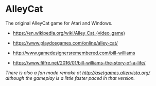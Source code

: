 # AlleyCat
The original AlleyCat game for Atari and Windows.

- https://en.wikipedia.org/wiki/Alley_Cat_(video_game)
- https://www.playdosgames.com/online/alley-cat/

- http://www.gamedesignersremembered.com/bill-williams
- https://www.filfre.net/2016/01/bill-williams-the-story-of-a-life/

_There is also a fan made remake at http://asetgames.altervista.org/ although the gameplay is a little faster paced in that version._
